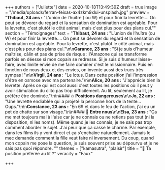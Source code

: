 +++
authors = ["Juliette"]
date = 2020-10-18T13:49:39Z
draft = true
image = "/media/uploads/ferran-feixas-ax4zkm9xlui-unsplash.jpg"
preview = "**Thibaut, 24 ans :** \"L’union de l’huître ( ou W) et pour finir la levrette…. On peut se dévorer du regard et la sensation de domination est agréable. Pour la levrette, c'est plutôt le côté animal, mais c'est plus pour des plans cul.\""
section = "Témoignages"
text = "**Thibaut, 24 ans :** \"L’union de l’huître (ou W) et pour finir la levrette…. On peut se dévorer du regard et la sensation de domination est agréable. Pour la levrette, c'est plutôt le côté animal, mais c'est plus pour des plans cul.\"\n\n**Garance, 23 ans** : \"Si je suis d'humeur maîtrise, câlin et pas de prise de risque : l'Amazone qui se transforme parfois en déesse si mon copain se redresse. Si je suis d'humeur laisse- faire, avec limite envie de me faire dominer c'est le missionnaire. Puis en fonction de nous deux et des envies, on invente aussi des trucs très sympas !\"\n\n**Virgil, 24 ans :** \"Le lotus. Dans cette position j'ai l'impression d'être en osmose avec ma partenaire.\"\n\n**Alice, 20 ans :** \"J'apprécie bien la levrette. Après ce qui est cool aussi c'est toutes les positions où il peut y avoir stimulation du clito pas trop difficilement. Au lit, seulement au lit, je préfère être dominée.\"\n\n#### 🔥 **Positions dangereuses**\n\n**Jo, 22 ans :** \"Une levrette endiablée qui a projeté la personne hors de la tente... Oups.\"\n\n**Constance, 23 ans :** \"En 69 et dans le feu de l'action, j'ai eu un pet de chatte sur son visage.\"\n\n#### 💬 **Entre nous**\n\n**Elsa, 23 ans :** \"Ça me met toujours mal à l'aise car je ne connais ou ne retiens pas tout (ni la disposition, ni les noms). Même quand je les connais, je ne sais pas trop comment aborder le sujet. J'ai peur que ça casse le charme. Par exemple, dans les films ils y vont direct et ça s'enchaîne naturellement. Jamais le mec demande comment la fille veut faire ni inversement. Du coup, quand mon copain me pose la question, je suis souvent prise au dépourvu et je ne sais pas quoi répondre. \""
themes = ["kamasutra", "plaisir"]
title = "🤸 Ta position préférée au lit ?"
veracity = "Faux"

+++
